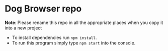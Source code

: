 # Dog Browser repo

**Note**: Please rename this repo in all the appropriate places when you copy it into a new project

* To install dependencies run `npm install`.
* To run this program simply type `npm start` into the console.
